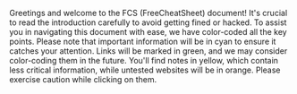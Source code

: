 Greetings and welcome to the FCS (FreeCheatSheet) document! It's crucial to read the introduction carefully to avoid getting fined or hacked. To assist you in navigating this document with ease, we have color-coded all the key points. Please note that important information will be in cyan to ensure it catches your attention. Links will be marked in green, and we may consider color-coding them in the future. You'll find notes in yellow, which contain less critical information, while untested websites will be in orange. Please exercise caution while clicking on them.


